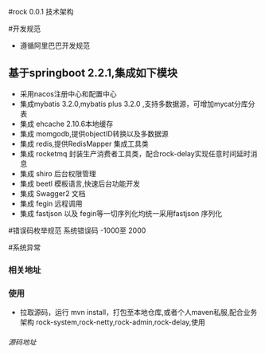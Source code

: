 
#rock 0.0.1 技术架构

#开发规范
-	遵循阿里巴巴开发规范

## 基于springboot 2.2.1,集成如下模块
-	采用nacos注册中心和配置中心
-   集成mybatis 3.2.0,mybatis plus 3.2.0 ,支持多数据源，可增加mycat分库分表
-   集成 ehcache 2.10.6本地缓存
-   集成 momgodb,提供objectID转换以及多数据源
-   集成 redis,提供RedisMapper 集成工具类
-   集成 rocketmq 封装生产消费者工具类，配合rock-delay实现任意时间延时消息
-   集成 shiro 后台权限管理
-   集成 beetl 模板语言,快速后台功能开发
-   集成 Swagger2 文档
-   集成 fegin 远程调用
-   集成 fastjson 以及 fegin等一切序列化均统一采用fastjson 序列化

#错误码枚举规范
系统错误码  -1000至 2000

#系统异常

### 相关地址

### 使用
-	拉取源码，运行 mvn install，打包至本地仓库,或者个人maven私服,配合业务架构 rock-system,rock-netty,rock-admin,rock-delay,使用

###### 源码地址

